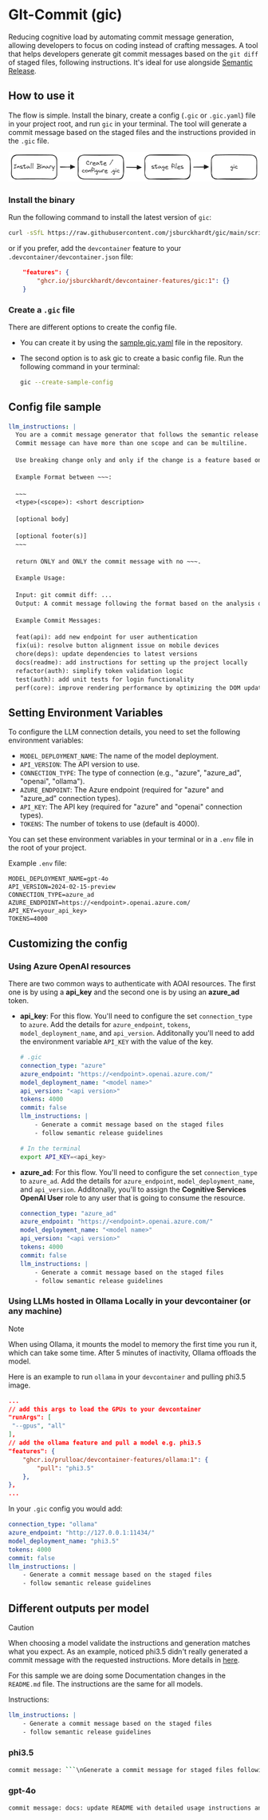 # GIt-Commit (gic)

Reducing cognitive load by automating commit message generation, allowing developers to focus on coding instead of crafting messages. A tool that helps developers generate git commit messages based on the `git diff` of staged files, following instructions. It's ideal for use alongside [Semantic Release](https://github.com/semantic-release/semantic-release).

## How to use it

The flow is simple. Install the binary, create a config (`.gic` or `.gic.yaml`) file in your project root, and run `gic` in your terminal. The tool will generate a commit message based on the staged files and the instructions provided in the `.gic` file.

![flow](docs/flow.png)

### Install the binary

Run the following command to install the latest version of `gic`:

```bash
curl -sSfL https://raw.githubusercontent.com/jsburckhardt/gic/main/script/install-gic.sh | sh -s
```

or if you prefer, add the `devcontainer` feature to your `.devcontainer/devcontainer.json` file:

```json
    "features": {
        "ghcr.io/jsburckhardt/devcontainer-features/gic:1": {}
    }
```

### Create a `.gic` file

There are different options to create the config file.

- You can create it by using the [sample.gic.yaml](https://raw.githubusercontent.com/jsburckhardt/gic/main/sample.gic.yaml) file in the repository.

- The second option is to ask gic to create a basic config file. Run the following command in your terminal:

    ```bash
    gic --create-sample-config
    ```

## Config file sample

```yaml
llm_instructions: |
  You are a commit message generator that follows the semantic release format based on Angular commit guidelines. The user will provide a git diff, and your task is to analyze the changes and generate a SINGLE appropriate git commit message. The message should clearly indicate the type of changes (e.g., feat, fix, chore, docs, style, refactor, test, build, ci, perf, or revert), a brief summary of the change in imperative mood, and optionally include a scope in parentheses. If applicable, include a body with additional details and a footer with references to any related issues or breaking changes.
  Commit message can have more than one scope and can be multiline.

  Use breaking change only and only if the change is a feature based on code changes.

  Example Format between ~~~:

  ~~~
  <type>(<scope>): <short description>

  [optional body]

  [optional footer(s)]
  ~~~

  return ONLY and ONLY the commit message with no ~~~.

  Example Usage:

  Input: git commit diff: ...
  Output: A commit message following the format based on the analysis of the diff.

  Example Commit Messages:

  feat(api): add new endpoint for user authentication
  fix(ui): resolve button alignment issue on mobile devices
  chore(deps): update dependencies to latest versions
  docs(readme): add instructions for setting up the project locally
  refactor(auth): simplify token validation logic
  test(auth): add unit tests for login functionality
  perf(core): improve rendering performance by optimizing the DOM updates
```

## Setting Environment Variables

To configure the LLM connection details, you need to set the following environment variables:

- `MODEL_DEPLOYMENT_NAME`: The name of the model deployment.
- `API_VERSION`: The API version to use.
- `CONNECTION_TYPE`: The type of connection (e.g., "azure", "azure_ad", "openai", "ollama").
- `AZURE_ENDPOINT`: The Azure endpoint (required for "azure" and "azure_ad" connection types).
- `API_KEY`: The API key (required for "azure" and "openai" connection types).
- `TOKENS`: The number of tokens to use (default is 4000).

You can set these environment variables in your terminal or in a `.env` file in the root of your project.

Example `.env` file:

```env
MODEL_DEPLOYMENT_NAME=gpt-4o
API_VERSION=2024-02-15-preview
CONNECTION_TYPE=azure_ad
AZURE_ENDPOINT=https://<endpoint>.openai.azure.com/
API_KEY=<your_api_key>
TOKENS=4000
```

## Customizing the config

### Using Azure OpenAI resources

There are two common ways to authenticate with AOAI resources. The first one is by using a **api_key** and the second one is by using an **azure_ad** token.

- **api_key**: For this flow. You'll need to configure the set `connection_type` to `azure`. Add the details for `azure_endpoint`, `tokens`, `model_deployment_name`, and `api_version`. Additonally you'll need to add the environment variable `API_KEY` with the value of the key.

    ```yaml
    # .gic
    connection_type: "azure"
    azure_endpoint: "https://<endpoint>.openai.azure.com/"
    model_deployment_name: "<model name>"
    api_version: "<api version>"
    tokens: 4000
    commit: false
    llm_instructions: |
        - Generate a commit message based on the staged files
        - follow semantic release guidelines
    ```

    ```bash
    # In the terminal
    export API_KEY=<api_key>
    ```

- **azure_ad**: For this flow. You'll need to configure the set `connection_type` to `azure_ad`. Add the details for `azure_endpoint`, `model_deployment_name`, and `api_version`. Additonally, you'll to assign the **Cognitive Services OpenAI User** role to any user that is going to consume the resource.

    ```yaml
    connection_type: "azure_ad"
    azure_endpoint: "https://<endpoint>.openai.azure.com/"
    model_deployment_name: "<model name>"
    api_version: "<api version>"
    tokens: 4000
    commit: false
    llm_instructions: |
        - Generate a commit message based on the staged files
        - follow semantic release guidelines
    ```

### Using LLMs hosted in Ollama Locally in your devcontainer (or any machine)

>[!NOTE]
>When using Ollama, it mounts the model to memory the first time you run it, which can take some time. After 5 minutes of inactivity, Ollama offloads the model.

Here is an example to run `ollama` in your `devcontainer` and pulling phi3.5 image.

```json
...
// add this args to load the GPUs to your devcontainer
"runArgs": [
 "--gpus", "all"
],
// add the ollama feature and pull a model e.g. phi3.5
"features": {
    "ghcr.io/prulloac/devcontainer-features/ollama:1": {
        "pull": "phi3.5"
    },
},
...
```

In your `.gic` config you would add:

```yaml
connection_type: "ollama"
azure_endpoint: "http://127.0.0.1:11434/"
model_deployment_name: "phi3.5"
tokens: 4000
commit: false
llm_instructions: |
    - Generate a commit message based on the staged files
    - follow semantic release guidelines
```

## Different outputs per model

>[!CAUTION]
>When choosing a model validate the instructions and generation matches what you expect. As an example, noticed phi3.5 didn't really generated a commit message with the requested instructions. More details in [here](#different-outputs-per-model).

For this sample we are doing some Documentation changes in the `README.md` file. The instructions are the same for all models.

Instructions:

```yaml
llm_instructions: |
    - Generate a commit message based on the staged files
    - follow semantic release guidelines
```

### phi3.5

```bash
commit message: ```\nGenerate a commit message for staged files following semantic release guidelines using Ollama locally or Azure Cognitive OpenAI service. The tool, configured through `.gic` config file, auto-generates messages to streamline the process and maintain consistency in your project's history.\n```
```

### gpt-4o

```bash
commit message: docs: update README with detailed usage instructions and config options\n\n- Reorganized sections for better clarity and usability\n- Added installation instructions for the `gic` binary\n- Provided steps for creating and customizing the `.gic` config file\n- Included guidance on using Azure OpenAI resources with different authentication methods\n- Detailed instructions on using LLMs hosted locally via Ollama\n- Enhanced documentation with images and sample commands"
```
